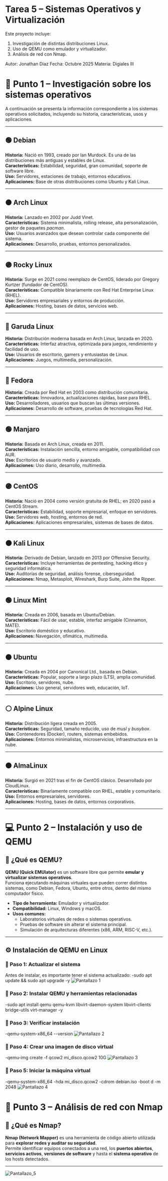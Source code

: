 # Tarea 5 – Sistemas Operativos y Virtualización

Este proyecto incluye:
1. Investigación de distintas distribuciones Linux.
2. Uso de QEMU como emulador y virtualizador.
3. Análisis de red con Nmap.

Autor: Jonathan Diaz
Fecha: Octubre 2025
Materia: Digiales III
# 🧩 Punto 1 – Investigación sobre los sistemas operativos

A continuación se presenta la información correspondiente a los sistemas operativos solicitados, incluyendo su historia, características, usos y aplicaciones.

---

## 🟢 Debian
**Historia:** Nació en 1993, creado por Ian Murdock. Es una de las distribuciones más antiguas y estables de Linux.  
**Características:** Estabilidad, seguridad, gran comunidad, soporte de software libre.  
**Uso:** Servidores, estaciones de trabajo, entornos educativos.  
**Aplicaciones:** Base de otras distribuciones como Ubuntu y Kali Linux.

---

## 🟠 Arch Linux
**Historia:** Lanzado en 2002 por Judd Vinet.  
**Características:** Sistema minimalista, rolling release, alta personalización, gestor de paquetes *pacman*.  
**Uso:** Usuarios avanzados que desean controlar cada componente del sistema.  
**Aplicaciones:** Desarrollo, pruebas, entornos personalizados.

---

## 🟣 Rocky Linux
**Historia:** Surge en 2021 como reemplazo de CentOS, liderado por Gregory Kurtzer (fundador de CentOS).  
**Características:** Compatible binariamente con Red Hat Enterprise Linux (RHEL).  
**Uso:** Servidores empresariales y entornos de producción.  
**Aplicaciones:** Hosting, bases de datos, servicios web.

---

## 🔵 Garuda Linux
**Historia:** Distribución moderna basada en Arch Linux, lanzada en 2020.  
**Características:** Interfaz atractiva, optimizada para juegos, rendimiento y facilidad de uso.  
**Uso:** Usuarios de escritorio, gamers y entusiastas de Linux.  
**Aplicaciones:** Juegos, multimedia, personalización.

---

## 🔴 Fedora
**Historia:** Creada por Red Hat en 2003 como distribución comunitaria.  
**Características:** Innovadora, actualizaciones rápidas, base para RHEL.  
**Uso:** Desarrolladores, usuarios que buscan las últimas versiones.  
**Aplicaciones:** Desarrollo de software, pruebas de tecnologías Red Hat.

---

## 🟢 Manjaro
**Historia:** Basada en Arch Linux, creada en 2011.  
**Características:** Instalación sencilla, entorno amigable, compatibilidad con AUR.  
**Uso:** Escritorios de usuario medio y avanzado.  
**Aplicaciones:** Uso diario, desarrollo, multimedia.

---

## 🟣 CentOS
**Historia:** Nació en 2004 como versión gratuita de RHEL; en 2020 pasó a CentOS Stream.  
**Características:** Estabilidad, soporte empresarial, enfoque en servidores.  
**Uso:** Servidores web, hosting, entornos de red.  
**Aplicaciones:** Aplicaciones empresariales, sistemas de bases de datos.

---

## ⚫ Kali Linux
**Historia:** Derivado de Debian, lanzado en 2013 por Offensive Security.  
**Características:** Incluye herramientas de pentesting, hacking ético y seguridad informática.  
**Uso:** Auditorías de seguridad, análisis forense, ciberseguridad.  
**Aplicaciones:** Nmap, Metasploit, Wireshark, Burp Suite, John the Ripper.

---

## 🟢 Linux Mint
**Historia:** Creada en 2006, basada en Ubuntu/Debian.  
**Características:** Fácil de usar, estable, interfaz amigable (Cinnamon, MATE).  
**Uso:** Escritorio doméstico y educativo.  
**Aplicaciones:** Navegación, ofimática, multimedia.

---

## 🟠 Ubuntu
**Historia:** Creada en 2004 por Canonical Ltd., basada en Debian.  
**Características:** Popular, soporte a largo plazo (LTS), amplia comunidad.  
**Uso:** Escritorio, servidores, nube.  
**Aplicaciones:** Uso general, servidores web, educación, IoT.

---

## ⚪ Alpine Linux
**Historia:** Distribución ligera creada en 2005.  
**Características:** Seguridad, tamaño reducido, uso de *musl* y *busybox*.  
**Uso:** Contenedores (Docker), routers, sistemas embebidos.  
**Aplicaciones:** Entornos minimalistas, microservicios, infraestructura en la nube.

---

## 🟤 AlmaLinux
**Historia:** Surgió en 2021 tras el fin de CentOS clásico. Desarrollado por CloudLinux.  
**Características:** Binariamente compatible con RHEL, estable y comunitario.  
**Uso:** Entornos empresariales, servidores.  
**Aplicaciones:** Hosting, bases de datos, entornos corporativos.

---

# 💻 Punto 2 – Instalación y uso de QEMU

## 🧠 ¿Qué es QEMU?

**QEMU (Quick EMUlator)** es un software libre que permite **emular y virtualizar sistemas operativos**.  
Funciona ejecutando máquinas virtuales que pueden correr distintos sistemas, como Debian, Fedora, Ubuntu, entre otros, dentro del mismo computador físico.

- **Tipo de herramienta:** Emulador y virtualizador.  
- **Compatibilidad:** Linux, Windows y macOS.  
- **Usos comunes:**  
  - Laboratorios virtuales de redes o sistemas operativos.  
  - Pruebas de software sin alterar el sistema principal.  
  - Simulación de arquitecturas diferentes (x86, ARM, RISC-V, etc.).


---
## ⚙️ Instalación de QEMU en Linux

### 🔹 Paso 1: Actualizar el sistema
Antes de instalar, es importante tener el sistema actualizado:
-sudo apt update && sudo apt upgrade -y
![Pantallazo 1](./fotos/pantallazo1.png)
### 🔹 Paso 2: Instalar QEMU y herramientas relacionadas
-sudo apt install qemu qemu-kvm libvirt-daemon-system libvirt-clients bridge-utils virt-manager -y
### 🔹 Paso 3: Verificar instalación
-qemu-system-x86_64 --version
![Pantallazo 2](./fotos/pantallazo2.png)
### 🔹 Paso 4: Crear una imagen de disco virtual
-qemu-img create -f qcow2 mi_disco.qcow2 10G
![Pantallazo 3](./fotos/pantallazo3.png)
### 🔹 Paso 5: Iniciar la máquina virtual
-qemu-system-x86_64 -hda mi_disco.qcow2 -cdrom debian.iso -boot d -m 2048
![Pantallazo 4](./fotos/pantallazo4.png)

# 🧩 Punto 3 – Análisis de red con Nmap

## 🧠 ¿Qué es Nmap?

**Nmap (Network Mapper)** es una herramienta de código abierto utilizada para **explorar redes y auditar su seguridad**.  
Permite identificar equipos conectados a una red, los **puertos abiertos**, **servicios activos**, **versiones de software** y hasta el **sistema operativo** de los hosts detectados.

---
![Pantallazo_5](./fotos/Fotonmap.png)

